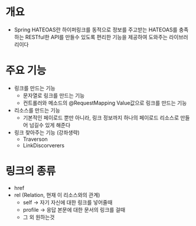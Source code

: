 # 개요

- Spring HATEOAS란 하이퍼링크를 동적으로 정보를 주고받는 HATEOAS를 충족하는 RESTful한 API를 만들수 있도록 편리한 기능을 제공하여 도와주는 라이브러리이다

# 주요 기능

- 링크를 만드는 기능
    - 문자열로 링크를 만드는 기능
    - 컨트롤러와 메소드의 @RequestMapping Value값으로 링크를 만드는 기능
- 리소스를 만드는 기능
    - 기본적인 페이로드 뿐만 아니라, 링크 정보까지 하나의 페이로드 리소스로 만들어 넘길수 있게 해준다
- 링크 찾아주는 기능 (강좌생략)
    - Traverson
    - LinkDiscorverers

# 링크의 종류

- href
- rel (Relation, 현재 이 리소스와의 관계)
    - self → 자기 자신에 대한 링크를 넣어줄때
    - profile → 응답 본문에 대한 문서의 링크를 걸때
    - 그 외 원하는것 